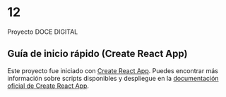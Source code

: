 # 12
Proyecto DOCE DIGITAL

## Guía de inicio rápido (Create React App)

Este proyecto fue iniciado con [Create React App](https://github.com/facebook/create-react-app).
Puedes encontrar más información sobre scripts disponibles y despliegue en la [documentación oficial de Create React App](https://create-react-app.dev/docs/getting-started).